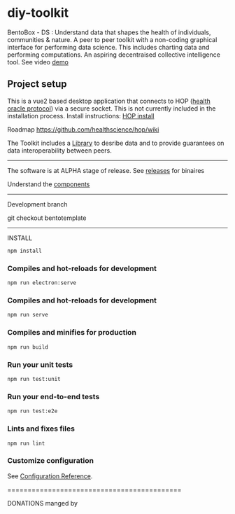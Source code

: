 # diy-toolkit

BentoBox - DS : Understand data that shapes the health of individuals, communities & nature. A peer to peer toolkit with a non-coding graphical interface for performing data science.  This includes charting data and performing computations. An aspiring decentraised collective intelligence tool. See video <a href="https://www.youtube.com/channel/UCoCgnBkZpB2oMn1Qa2nXKeg/playlists">demo</a>

## Project setup

This is a vue2 based desktop application that connects to HOP (<a href="https://www.healthscience.network">health oracle protocol</a>) via a secure socket.  This is not currently included in the installation process.  Install instructions: <a href="https://github.com/healthscience/hop">HOP install</a>
 
Roadmap https://github.com/healthscience/hop/wiki  

The Toolkit includes a <a href="https://github.com/DaMaHub/networklibrary">Library</a> to desribe data and to provide guarantees on data interoperability between peers.

--------------------------------------

The software is at ALPHA stage of release.  See <a href="https://github.com/healthscience/diyhstoolkit/releases">releases</a> for binaires

Understand the <a href="https://design.penpot.app/#/view/e8b3498a-41f9-8006-8001-7af986efdd68?page-id=ea5ce67c-df2d-80eb-8001-7b02328f8faf&section=interactions&index=0&share-id=e8b3498a-41f9-8006-8001-7b21ea5cbad9">components</a>

--------------------------------------


Development branch

git checkout bentotemplate

--------------------------------------

INSTALL
```
npm install
```

### Compiles and hot-reloads for development
```
npm run electron:serve
```


### Compiles and hot-reloads for development
```
npm run serve
```

### Compiles and minifies for production
```
npm run build
```

### Run your unit tests
```
npm run test:unit
```

### Run your end-to-end tests
```
npm run test:e2e
```

### Lints and fixes files
```
npm run lint
```

### Customize configuration
See [Configuration Reference](https://cli.vuejs.org/config/).

===========================================

DONATIONS manged by 
